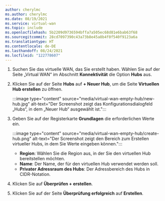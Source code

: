 ```yaml
---
author: cherylmc
ms.author: cherylmc
ms.date: 08/19/2021
ms.service: virtual-wan
ms.topic: include
ms.openlocfilehash: 5b2209d9736594bffa7a505ec68d81e6bab63f68
ms.sourcegitcommit: 28cd7097390c43a73b8e45a8b4f0f540f9123a6a
ms.translationtype: HT
ms.contentlocale: de-DE
ms.lasthandoff: 08/24/2021
ms.locfileid: "122778607"
---
```

1. Suchen Sie das virtuelle WAN, das Sie erstellt haben. Wählen Sie auf der Seite „Virtual WAN“ im Abschnitt **Konnektivität** die Option **Hubs** aus. 
1. Klicken Sie auf der Seite **Hubs** auf **+ Neuer Hub**, um die Seite **Virtuellen Hub erstellen** zu öffnen.

   :::image type="content" source="media/virtual-wan-empty-hub/new-hub.jpg" alt-text="Der Screenshot zeigt das Konfigurationsdialogfeld „Hubs“, in dem „Neuer Hub“ ausgewählt ist.":::

1. Geben Sie auf der Registerkarte **Grundlagen** die erforderlichen Werte ein.

   :::image type="content" source="media/virtual-wan-empty-hub/create-hub.png" alt-text="Der Screenshot zeigt den Bereich zum Erstellen virtueller Hubs, in dem Sie Werte eingeben können.":::

   * **Region**: Wählen Sie die Region aus, in der Sie den virtuellen Hub bereitstellen möchten.
   * **Name**: Der Name, der für den virtuellen Hub verwendet werden soll.
   * **Privater Adressraum des Hubs**: Der Adressbereich des Hubs in CIDR-Notation.

1. Klicken Sie auf **Überprüfen + erstellen**.

1. Klicken Sie auf der Seite **Überprüfung erfolgreich** auf **Erstellen**.